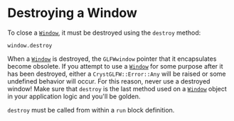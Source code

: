 # Destroying a Window

To close a [`Window`](/deep-dive/window.md), it must be destroyed using the `destroy` method:

```crystal
window.destroy
```

When a [`Window`](/deep-dive/window.md) is destroyed, the `GLFWwindow` pointer that it encapsulates become obsolete. If you attempt to use a [`Window`](/deep-dive/window.md) for some purpose after it has been destroyed, either a `CrystGLFW::Error::Any` will be raised or some undefined behavior will occur. For this reason, never use a destroyed window! Make sure that `destroy` is the last method used on a [`Window`](/deep-dive/window.md) object in your application logic and you'll be golden.

`destroy` must be called from within a `run` block definition.